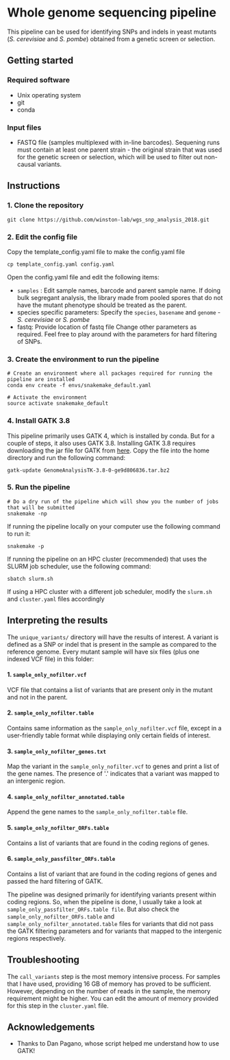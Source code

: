 # Whole genome sequencing pipeline
This pipeline can be used for identifying SNPs and indels in yeast mutants (*S. cerevisiae* and *S. pombe*) obtained from a genetic screen or selection.

## Getting started

### Required software
- Unix operating system
- git
- conda

### Input files
- FASTQ file (samples multiplexed with in-line barcodes). Sequening runs must contain at least one parent strain - the original strain that was used for the genetic screen or selection, which will be used to filter out non-causal variants.


## Instructions

### 1. Clone the repository
```
git clone https://github.com/winston-lab/wgs_snp_analysis_2018.git
```

### 2. Edit the config file
Copy the template_config.yaml file to make the config.yaml file
```
cp template_config.yaml config.yaml
```
Open the config.yaml file and edit the following items:
- ```samples``` : Edit sample names, barcode and parent sample name. If doing bulk segregant analysis, the library made from pooled spores that do not have the mutant phenotype should be treated as the parent.
- species specific parameters: Specify the ```species```, ```basename``` and ```genome``` - *S. cerevisiae* or *S. pombe*
- fastq: Provide location of fastq file
Change other parameters as required. Feel free to play around with the parameters for hard filtering of SNPs.

### 3. Create the environment to run the pipeline
```
# Create an environment where all packages required for running the pipeline are installed
conda env create -f envs/snakemake_default.yaml

# Activate the environment
source activate snakemake_default
```

### 4. Install GATK 3.8
This pipeline primarily uses GATK 4, which is installed by conda. But for a couple of steps, it also uses GATK 3.8. Installing GATK 3.8 requires downloading the jar file for GATK from [here](https://software.broadinstitute.org/gatk/download/auth?package=GATK-archive&version=3.8-0-ge9d806836). Copy the file into the home directory and run the following command:
```
gatk-update GenomeAnalysisTK-3.8-0-ge9d806836.tar.bz2
```

### 5. Run the pipeline
```
# Do a dry run of the pipeline which will show you the number of jobs that will be submitted
snakemake -np
```

If running the pipeline locally on your computer use the following command to run it:
```
snakemake -p
```

If running the pipeline on an HPC cluster (recommended) that uses the SLURM job scheduler, use the following command:
```
sbatch slurm.sh
```
If using a HPC cluster with a different job scheduler, modify the ```slurm.sh``` and ```cluster.yaml``` files accordingly

## Interpreting the results
The ```unique_variants/``` directory will have the results of interest. A variant is defined as a SNP or indel that is present in the sample as compared to the reference genome. Every mutant sample will have six files (plus one indexed VCF file) in this folder:
#### 1. ```sample_only_nofilter.vcf```
VCF file that contains a list of variants that are present only in the mutant and not in the parent.
#### 2. ```sample_only_nofilter.table```
Contains same information as the ```sample_only_nofilter.vcf``` file, except in a user-friendly table format while displaying only certain fields of interest.
#### 3. ```sample_only_nofilter_genes.txt```
Map the variant in the ```sample_only_nofilter.vcf``` to genes and print a list of the gene names. The presence of '.' indicates that a variant was mapped to an intergenic region.
#### 4. ```sample_only_nofilter_annotated.table```
Append the gene names to the ```sample_only_nofilter.table``` file.
#### 5. ```sample_only_nofilter_ORFs.table```
Contains a list of variants that are found in the coding regions of genes.
#### 6. ```sample_only_passfilter_ORFs.table```
Contains a list of variant that are found in the coding regions of genes and passed the hard filtering of GATK.

The pipeline was designed primarily for identifying variants present within coding regions. So, when the pipeline is done, I usually take a look at ```sample_only_passfilter_ORFs.table file```. But also check the ```sample_only_nofilter_ORFs.table``` and ```sample_only_nofilter_annotated.table``` files for variants that did not pass the GATK filtering parameters and for variants that mapped to the intergenic regions respectively.

## Troubleshooting
The ```call_variants``` step is the most memory intensive process. For samples that I have used, providing 16 GB of memory has proved to be sufficient. However, depending on the number of reads in the sample, the memory requirement might be higher. You can edit the amount of memory provided for this step in the ```cluster.yaml``` file.

## Acknowledgements
- Thanks to Dan Pagano, whose script helped me understand how to use GATK!
